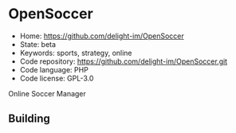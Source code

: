 # OpenSoccer

- Home: https://github.com/delight-im/OpenSoccer
- State: beta
- Keywords: sports, strategy, online
- Code repository: https://github.com/delight-im/OpenSoccer.git
- Code language: PHP
- Code license: GPL-3.0

Online Soccer Manager

## Building
